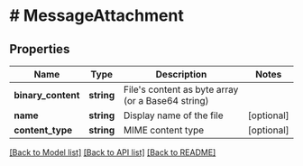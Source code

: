 # # MessageAttachment

## Properties

Name | Type | Description | Notes
------------ | ------------- | ------------- | -------------
**binary_content** | **string** | File&#39;s content as byte array (or a Base64 string) |
**name** | **string** | Display name of the file | [optional]
**content_type** | **string** | MIME content type | [optional]

[[Back to Model list]](../../README.md#models) [[Back to API list]](../../README.md#endpoints) [[Back to README]](../../README.md)
